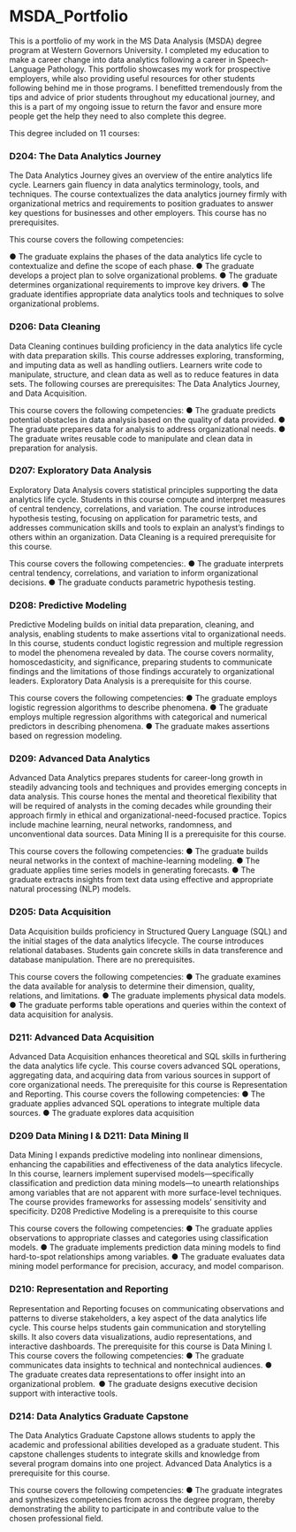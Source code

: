 # MSDA_Portfolio 
This is a portfolio of my work in the MS Data Analysis (MSDA) degree program at Western Governors University.
I completed my education to make a career change into data analytics following a career in Speech-Language Pathology. 
This portfolio showcases my work for prospective employers, while also providing useful resources for other students following behind me in those programs. 
I benefitted tremendously from the tips and advice of prior students throughout my educational journey, and this is a part of my ongoing issue to return 
the favor and ensure more people get the help they need to also complete this degree. 

This degree included on 11 courses: 

### D204: The Data Analytics Journey

The Data Analytics Journey gives an overview of the entire analytics life cycle. Learners gain fluency in data analytics
terminology, tools, and techniques. The course contextualizes the data analytics journey firmly with organizational metrics
and requirements to position graduates to answer key questions for businesses and other employers. This course has no
prerequisites.

This course covers the following competencies:

● The graduate explains the phases of the data analytics life cycle to contextualize and define the scope of each phase.
● The graduate develops a project plan to solve organizational problems.
● The graduate determines organizational requirements to improve key drivers.
● The graduate identifies appropriate data analytics tools and techniques to solve organizational problems.

### D206: Data Cleaning

Data Cleaning continues building proficiency in the data analytics life cycle with data preparation skills. This course
addresses exploring, transforming, and imputing data as well as handling outliers. Learners write code to manipulate,
structure, and clean data as well as to reduce features in data sets. The following courses are prerequisites: The Data
Analytics Journey, and Data Acquisition.

This course covers the following competencies:
● The graduate predicts potential obstacles in data analysis based on the quality of data provided.
● The graduate prepares data for analysis to address organizational needs.
● The graduate writes reusable code to manipulate and clean data in preparation for analysis.


### D207: Exploratory Data Analysis
Exploratory Data Analysis covers statistical principles supporting the data analytics life cycle. Students in this course
compute and interpret measures of central tendency, correlations, and variation. The course introduces hypothesis testing,
focusing on application for parametric tests, and addresses communication skills and tools to explain an analyst’s findings to
others within an organization. Data Cleaning is a required prerequisite for this course.

This course covers the following competencies:.
● The graduate interprets central tendency, correlations, and variation to inform organizational decisions.
● The graduate conducts parametric hypothesis testing.


### D208: Predictive Modeling

Predictive Modeling builds on initial data preparation, cleaning, and analysis, enabling students to make assertions vital to
organizational needs. In this course, students conduct logistic regression and multiple regression to model the phenomena
revealed by data. The course covers normality, homoscedasticity, and significance, preparing students to communicate
findings and the limitations of those findings accurately to organizational leaders. Exploratory Data Analysis is a prerequisite
for this course.

This course covers the following competencies:
● The graduate employs logistic regression algorithms to describe phenomena.
● The graduate employs multiple regression algorithms with categorical and numerical predictors in describing
phenomena.
● The graduate makes assertions based on regression modeling.


### D209: Advanced Data Analytics

Advanced Data Analytics prepares students for career-long growth in steadily advancing tools and techniques and provides
emerging concepts in data analysis. This course hones the mental and theoretical flexibility that will be required of analysts
in the coming decades while grounding their approach firmly in ethical and organizational-need-focused practice. Topics
include machine learning, neural networks, randomness, and unconventional data sources. Data Mining II is a prerequisite
for this course.

This course covers the following competencies:
● The graduate builds neural networks in the context of machine-learning modeling.
● The graduate applies time series models in generating forecasts.
● The graduate extracts insights from text data using effective and appropriate natural processing (NLP) models.

### D205: Data Acquisition
Data Acquisition builds proficiency in Structured Query Language (SQL) and the initial stages of the data analytics lifecycle.
The course introduces relational databases. Students gain concrete skills in data transference and database manipulation.
There are no prerequisites.

This course covers the following competencies:
● The graduate examines the data available for analysis to determine their dimension, quality, relations, and limitations.
● The graduate implements physical data models.
● The graduate performs table operations and queries within the context of data acquisition for analysis.

### D211: Advanced Data Acquisition
Advanced Data Acquisition enhances theoretical and SQL skills in furthering the data analytics life cycle. This course covers advanced SQL operations, aggregating data, and acquiring data from various sources in support of core organizational needs. The prerequisite for this course is Representation and Reporting. This course covers the following competencies: 
● The graduate applies advanced SQL operations to integrate multiple data sources. 
● The graduate explores data acquisition


### D209 Data Mining I & D211: Data Mining II

Data Mining I expands predictive modeling into nonlinear dimensions, enhancing the capabilities and effectiveness of the
data analytics lifecycle. In this course, learners implement supervised models—specifically classification and prediction data
mining models—to unearth relationships among variables that are not apparent with more surface-level techniques. The
course provides frameworks for assessing models’ sensitivity and specificity. D208 Predictive Modeling is a prerequisite to
this course

This course covers the following competencies:
● The graduate applies observations to appropriate classes and categories using classification models.
● The graduate implements prediction data mining models to find hard-to-spot relationships among variables.
● The graduate evaluates data mining model performance for precision, accuracy, and model comparison.


### D210: Representation and Reporting

Representation and Reporting focuses on communicating observations and patterns to diverse stakeholders, a key aspect
of the data analytics life cycle. This course helps students gain communication and storytelling skills. It also covers data
visualizations, audio representations, and interactive dashboards. The prerequisite for this course is Data Mining I.
This course covers the following competencies:
● The graduate communicates data insights to technical and nontechnical audiences.
● The graduate creates data representations to offer insight into an organizational problem. 
● The graduate designs executive decision support with interactive tools.


### D214: Data Analytics Graduate Capstone

The Data Analytics Graduate Capstone allows students to apply the academic and professional abilities developed as a
graduate student. This capstone challenges students to integrate skills and knowledge from several program domains into
one project. Advanced Data Analytics is a prerequisite for this course.

This course covers the following competencies:
● The graduate integrates and synthesizes competencies from across the degree program, thereby demonstrating the
ability to participate in and contribute value to the chosen professional field.
